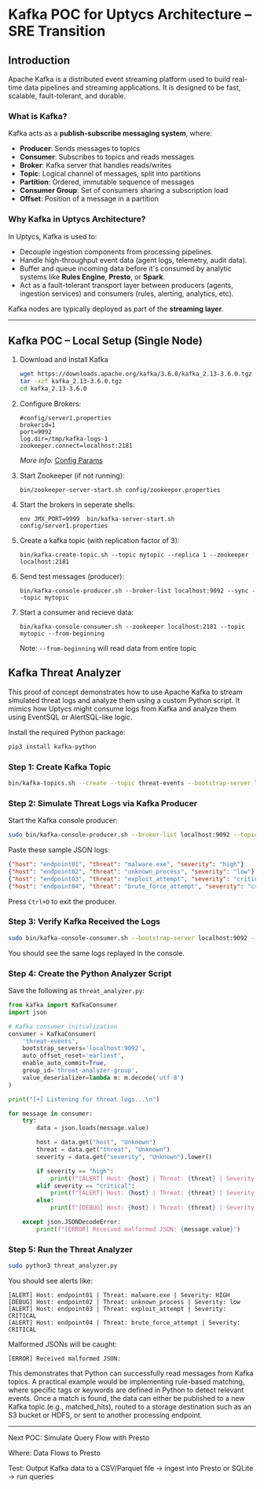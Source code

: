 
# Kafka POC for Uptycs Architecture – SRE Transition

## Introduction

Apache Kafka is a distributed event streaming platform used to build real-time data pipelines and streaming applications. It is designed to be fast, scalable, fault-tolerant, and durable.

### What is Kafka?
Kafka acts as a **publish-subscribe messaging system**, where:
- **Producer**: Sends messages to topics  
- **Consumer**: Subscribes to topics and reads messages  
- **Broker**: Kafka server that handles reads/writes  
- **Topic**: Logical channel of messages, split into partitions  
- **Partition**: Ordered, immutable sequence of messages  
- **Consumer Group**: Set of consumers sharing a subscription load  
- **Offset**: Position of a message in a partition  


### Why Kafka in Uptycs Architecture?

In Uptycs, Kafka is used to:
- Decouple ingestion components from processing pipelines.
- Handle high-throughput event data (agent logs, telemetry, audit data).
- Buffer and queue incoming data before it's consumed by analytic systems like **Rules Engine**, **Presto**, or **Spark**.
- Act as a fault-tolerant transport layer between producers (agents, ingestion services) and consumers (rules, alerting, analytics, etc).

Kafka nodes are typically deployed as part of the **streaming layer**.

---

## Kafka POC – Local Setup (Single Node)

1. Download and Install Kafka
    ```bash
    wget https://downloads.apache.org/kafka/3.6.0/kafka_2.13-3.6.0.tgz
    tar -xzf kafka_2.13-3.6.0.tgz
    cd kafka_2.13-3.6.0
    ```
2. Configure Brokers:
    
    ```
    #config/server1.properties
    brokerid=1
    port=9092
    log.dir=/tmp/kafka-logs-1
    zookeeper.connect=localhost:2181
    
    ```
    *More info:* [Config Params](http://kafka.apache.org/08/configuration.html)
   
4. Start Zookeeper (if not running):
    
    ```shell
    bin/zookeeper-server-start.sh config/zookeeper.properties
    ```
5. Start the brokers in seperate shells:
    
    ```shell
    env JMX_PORT=9999  bin/kafka-server-start.sh config/server1.properties
    ```
6. Create a kafka topic (with replication factor of 3):

    ```shell
    bin/kafka-create-topic.sh --topic mytopic --replica 1 --zookeeper localhost:2181
    ```
7. Send test messages (producer):
    
    ```shell
    bin/kafka-console-producer.sh --broker-list localhost:9092 --sync --topic mytopic
    ```
8. Start a consumer and recieve data:
    
    ```shell
    bin/kafka-console-consumer.sh --zookeeper localhost:2181 --topic mytopic --from-beginning
    ```
    Note: `--from-beginning` will read data from entire topic

## Kafka Threat Analyzer ##

This proof of concept demonstrates how to use Apache Kafka to stream simulated threat logs and analyze them using a custom Python script. It mimics how Uptycs might consume logs from Kafka and analyze them using EventSQL or AlertSQL-like logic.

Install the required Python package:

```bash
pip3 install kafka-python
```

### Step 1: Create Kafka Topic

```bash
bin/kafka-topics.sh --create --topic threat-events --bootstrap-server localhost:9092
```

### Step 2: Simulate Threat Logs via Kafka Producer

Start the Kafka console producer:

```bash
sudo bin/kafka-console-producer.sh --broker-list localhost:9092 --topic threat-events
```

Paste these sample JSON logs:

```json
{"host": "endpoint01", "threat": "malware.exe", "severity": "high"}
{"host": "endpoint02", "threat": "unknown_process", "severity": "low"}
{"host": "endpoint03", "threat": "exploit_attempt", "severity": "critical"}
{"host": "endpoint04", "threat": "brute_force_attempt", "severity": "critical"}
```

Press `Ctrl+D` to exit the producer.

### Step 3: Verify Kafka Received the Logs

```bash
sudo bin/kafka-console-consumer.sh --bootstrap-server localhost:9092 --topic threat-events --from-beginning
```

You should see the same logs replayed in the console.

### Step 4: Create the Python Analyzer Script

Save the following as `threat_analyzer.py`:

```python
from kafka import KafkaConsumer
import json

# Kafka consumer initialization
consumer = KafkaConsumer(
    'threat-events',
    bootstrap_servers='localhost:9092',
    auto_offset_reset='earliest',
    enable_auto_commit=True,
    group_id='threat-analyzer-group',
    value_deserializer=lambda m: m.decode('utf-8')
)

print("[+] Listening for threat logs...\n")

for message in consumer:
    try:
        data = json.loads(message.value)

        host = data.get("host", "Unknown")
        threat = data.get("threat", "Unknown")
        severity = data.get("severity", "Unknown").lower()

        if severity == "high":
            print(f"[ALERT] Host: {host} | Threat: {threat} | Severity: HIGH")
        elif severity == "critical":
            print(f"[ALERT] Host: {host} | Threat: {threat} | Severity: CRITICAL")
        else:
            print(f"[DEBUG] Host: {host} | Threat: {threat} | Severity: {severity}")

    except json.JSONDecodeError:
        print(f"[ERROR] Received malformed JSON: {message.value}")
```

### Step 5: Run the Threat Analyzer

```bash
sudo python3 threat_analyzer.py
```

You should see alerts like:

```text
[ALERT] Host: endpoint01 | Threat: malware.exe | Severity: HIGH
[DEBUG] Host: endpoint02 | Threat: unknown_process | Severity: low
[ALERT] Host: endpoint03 | Threat: exploit_attempt | Severity: CRITICAL
[ALERT] Host: endpoint04 | Threat: brute_force_attempt | Severity: CRITICAL
```

Malformed JSONs will be caught:

```text
[ERROR] Received malformed JSON: 
```

This demonstrates that Python can successfully read messages from Kafka topics. A practical example would be implementing rule-based matching, where specific tags or keywords are defined in Python to detect relevant events. Once a match is found, the data can either be published to a new Kafka topic (e.g., matched_hits), routed to a storage destination such as an S3 bucket or HDFS, or sent to another processing endpoint.

---

Next POC:  Simulate Query Flow with Presto

Where: Data Flows to Presto

Test: Output Kafka data to a CSV/Parquet file → ingest into Presto or SQLite → run queries

